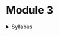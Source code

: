 # Module 3

<details>
  <summary>Syllabus</summary>
  
  ### Version Control - Git
  1. Introduction
  2. Versioning, staging & un-staging
  3. Branching, Merging, and rebase
  4. Rollback, reset
  5. Git ssh login
  
</details>